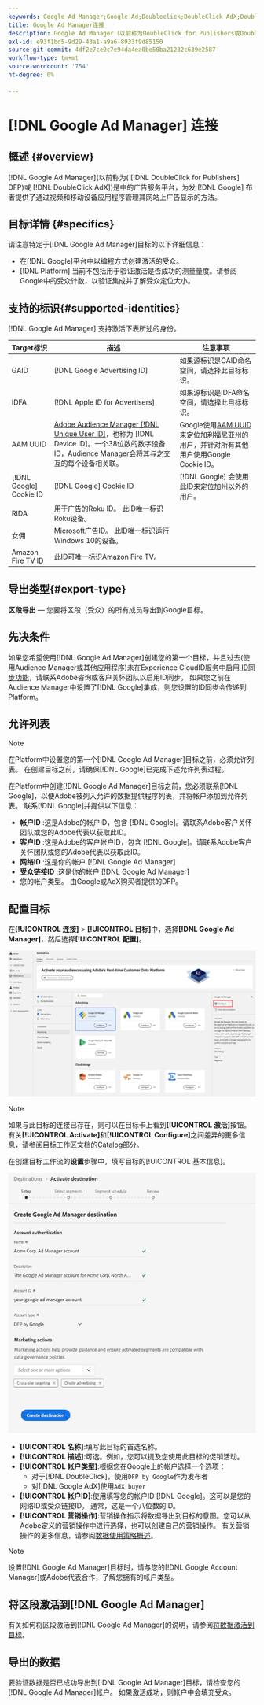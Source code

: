 ```yaml
---
keywords: Google Ad Manager;Google Ad;Doubleclick;DoubleClick AdX;DoubleClick;Google Ad Manager;Google Ad Manager;DFP
title: Google Ad Manager连接
description: Google Ad Manager（以前称为DoubleClick for Publishers或DoubleClick AdX）是Google的一个广告服务平台，它使出版商能够通过视频和移动设备应用程序管理其网站上的广告显示。
exl-id: e93f1bd5-9d29-43a1-a9a6-8933f9d85150
source-git-commit: 4df2e7ce9c7e94da4ea0be50ba21232c639e2587
workflow-type: tm+mt
source-wordcount: '754'
ht-degree: 0%

---
```


# [!DNL Google Ad Manager] 连接

## 概述 {#overview}

[!DNL Google Ad Manager](以前称为( [!DNL DoubleClick for Publishers] DFP)或 [!DNL DoubleClick AdX])是中的广告服务平台，为发 [!DNL Google] 布者提供了通过视频和移动设备应用程序管理其网站上广告显示的方法。

## 目标详情 {#specifics}

请注意特定于[!DNL Google Ad Manager]目标的以下详细信息：

* 在[!DNL Google]平台中以编程方式创建激活的受众。
* [!DNL Platform] 当前不包括用于验证激活是否成功的测量量度。请参阅Google中的受众计数，以验证集成并了解受众定位大小。

## 支持的标识{#supported-identities}

[!DNL Google Ad Manager] 支持激活下表所述的身份。

| Target标识 | 描述 | 注意事项 |
|---|---|---|
| GAID | [!DNL Google Advertising ID] | 如果源标识是GAID命名空间，请选择此目标标识。 |
| IDFA | [!DNL Apple ID for Advertisers] | 如果源标识是IDFA命名空间，请选择此目标标识。 |
| AAM UUID | [Adobe Audience Manager [!DNL Unique User ID]](https://experienceleague.adobe.com/docs/audience-manager/user-guide/reference/ids-in-aam.html)，也称为 [!DNL Device ID]。一个38位数的数字设备ID，Audience Manager会将其与之交互的每个设备相关联。 | Google使用[AAM UUID](https://experienceleague.adobe.com/docs/audience-manager/user-guide/reference/ids-in-aam.html?lang=en)来定位加利福尼亚州的用户，并针对所有其他用户使用Google Cookie ID。 |
| [!DNL Google] Cookie ID | [!DNL Google] Cookie ID | [!DNL Google] 会使用此ID来定位加州以外的用户。 |
| RIDA | 用于广告的Roku ID。 此ID唯一标识Roku设备。 |  |
| 女佣 | Microsoft广告ID。 此ID唯一标识运行Windows 10的设备。 |  |
| Amazon Fire TV ID | 此ID可唯一标识Amazon Fire TV。 |  |

## 导出类型{#export-type}

**区段导出**  — 您要将区段（受众）的所有成员导出到Google目标。

## 先决条件

如果您希望使用[!DNL Google Ad Manager]创建您的第一个目标，并且过去(使用Audience Manager或其他应用程序)未在Experience CloudID服务中启用[ ID同步功能](https://experienceleague.adobe.com/docs/id-service/using/id-service-api/methods/idsync.html)，请联系Adobe咨询或客户关怀团队以启用ID同步。 如果您之前在Audience Manager中设置了[!DNL Google]集成，则您设置的ID同步会传递到Platform。

## 允许列表

>[!NOTE]
>
>在Platform中设置您的第一个[!DNL Google Ad Manager]目标之前，必须允许列表。 在创建目标之前，请确保[!DNL Google]已完成下述允许列表过程。

在Platform中创建[!DNL Google Ad Manager]目标之前，您必须联系[!DNL Google]，以便Adobe被列入允许的数据提供程序列表，并将帐户添加到允许列表。 联系[!DNL Google]并提供以下信息：

* **帐户ID** :这是Adobe的帐户ID，包含 [!DNL Google]。请联系Adobe客户关怀团队或您的Adobe代表以获取此ID。
* **客户ID** :这是Adobe的客户帐户ID，包含 [!DNL Google]。请联系Adobe客户关怀团队或您的Adobe代表以获取此ID。
* **网络ID** :这是你的帐户  [!DNL Google Ad Manager]
* **受众链接ID** :这是你的帐户  [!DNL Google Ad Manager]
* 您的帐户类型。 由Google或AdX购买者提供的DFP。

## 配置目标

在&#x200B;**[!UICONTROL 连接]** > **[!UICONTROL 目标]**&#x200B;中，选择&#x200B;**[!DNL Google Ad Manager]**，然后选择&#x200B;**[!UICONTROL 配置]**。

![连接Google Ad Manager目标](../../assets/catalog/advertising/google-ad-manager/catalog.png)

>[!NOTE]
>
>如果与此目标的连接已存在，则可以在目标卡上看到&#x200B;**[!UICONTROL 激活]**&#x200B;按钮。 有关&#x200B;**[!UICONTROL Activate]**&#x200B;和&#x200B;**[!UICONTROL Configure]**&#x200B;之间差异的更多信息，请参阅目标工作区文档的[Catalog](../../ui/destinations-workspace.md#catalog)部分。

在创建目标工作流的&#x200B;**设置**&#x200B;步骤中，填写目标的[!UICONTROL 基本信息]。

![Google Ad Manager的基本信息](../../assets/catalog/advertising/google-ad-manager/setup.png)

* **[!UICONTROL 名称]**:填写此目标的首选名称。
* **[!UICONTROL 描述]**:可选。例如，您可以提及您使用此目标的促销活动。
* **[!UICONTROL 帐户类型]**:根据您在Google上的帐户选择一个选项：
   * 对于[!DNL DoubleClick]，使用`DFP by Google`作为发布者
   * 对[!DNL Google AdX]使用`AdX buyer`
* **[!UICONTROL 帐户ID]**:使用填写您的帐户ID  [!DNL Google]。这可以是您的网络ID或受众链接ID。 通常，这是一个八位数的ID。
* **[!UICONTROL 营销操作]**:营销操作指示将数据导出到目标的意图。您可以从Adobe定义的营销操作中进行选择，也可以创建自己的营销操作。 有关营销操作的更多信息，请参阅[数据使用策略概述](../../../data-governance/policies/overview.md)。

>[!NOTE]
>
>设置[!DNL Google Ad Manager]目标时，请与您的[!DNL Google Account Manager]或Adobe代表合作，了解您拥有的帐户类型。

## 将区段激活到[!DNL Google Ad Manager]

有关如何将区段激活到[!DNL Google Ad Manager]的说明，请参阅[将数据激活到目标](../../ui/activate-destinations.md)。

## 导出的数据

要验证数据是否已成功导出到[!DNL Google Ad Manager]目标，请检查您的[!DNL Google Ad Manager]帐户。 如果激活成功，则帐户中会填充受众。
